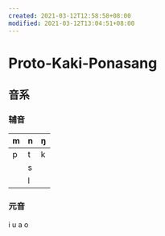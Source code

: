 ```yaml
---
created: 2021-03-12T12:58:58+08:00
modified: 2021-03-12T13:04:51+08:00
---
```


# Proto-Kaki-Ponasang

## 音系

### 辅音

| m | n | ŋ |
|-----|-----|-----|
| p | t | k |
|    | s |    |
|    | l |    |

### 元音

i u a o
